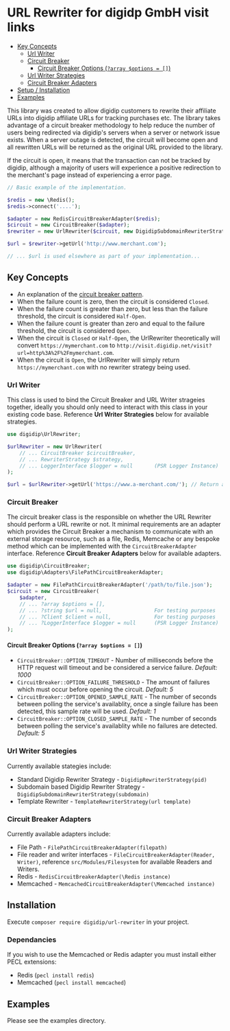 
# URL Rewriter for digidp GmbH visit links

<!-- toc -->
  - [Key Concepts](#key-concepts)
    - [Url Writer](#url-writer)
    - [Circuit Breaker](#circuit-breaker)
      - [Circuit Breaker Options (`?array $options = []`)](#circuit-breaker-options-array-options)
    - [Url Writer Strategies](#url-writer-strategies)
    - [Circuit Breaker Adapters](#circuit-breaker-adapters)
  - [Setup / Installation](#setup--installation)
  - [Examples](#examples)
<!-- tocstop -->

This library was created to allow digidip customers to rewrite their affiliate URLs into digidip affiliate URLs for tracking purchases etc. The library takes advantage of a circuit breaker methodology to help reduce the number of users being redirected via digidip's servers when a server or network issue exists. When a server outage is detected, the circuit will become open and all rewritten URLs will be returned as the original URL provided to the library.

If the circuit is open, it means that the transaction can not be tracked by digidip, although a majority of users will experience a positive redirection to the merchant's page instead of experiencing a error page.

```php
// Basic example of the implementation.

$redis = new \Redis();
$redis->connect('....');

$adapter = new RedisCircuitBreakerAdapter($redis);
$circuit = new CircuitBreaker($adapter);
$rewriter = new UrlRewriter($circuit, new DigidipSubdomainRewriterStrategy('mydomain'));

$url = $rewriter->getUrl('http://www.merchant.com');

// ... $url is used elsewhere as part of your implementation...
```

## Key Concepts

- An explanation of the [circuit breaker pattern](https://martinfowler.com/bliki/CircuitBreaker.html).
- When the failure count is zero, then the circuit is considered `Closed`.
- When the failure count is greater than zero, but less than the failure threshold, the circuit is considered `Half-Open`.
- When the failure count is greater than zero and equal to the failure threshold, the circuit is considered `Open`.
- When the circuit is `Closed` or `Half-Open`, the UrlRewriter theoretically will convert `https://mymerchant.com` to `http://visit.digidip.net/visit?url=http%3A%2F%2Fmymerchant.com`.
- When the circuit is `Open`, the UrlRewriter will simply return `https://mymerchant.com` with no rewriter strategy being used.

### Url Writer

This class is used to bind the Circuit Breaker and URL Writer strageies together, ideally you should only need to interact with this class in your existing code base. Reference **Url Writer Strategies** below for available strategies.

```php
use digidip\UrlRewriter;

$urlRewriter = new UrlRewriter(
    // ... CircuitBreaker $circuitBreaker,
    // ... RewriterStrategy $strategy,
    // ... LoggerInterface $logger = null       (PSR Logger Instance)
);

$url = $urlRewriter->getUrl('https://www.a-merchant.com/'); // Return a URL whiuch is defined by the <Method>RewriterStrategy.
```

### Circuit Breaker

The circuit breaker class is the responsible on whether the URL Rewriter should perform a URL rewrite or not. It minimal requirements are an adapter which provides the Circuit Breaker a mechanism to communicate with an external storage resource, such as a file, Redis, Memcache or any bespoke method which can be implemented with the `CircuitBreakerAdapter` interface. Reference **Circuit Breaker Adapters** below for available adapters.

```php
use digidip\CircuitBreaker;
use digidip\Adapters\FilePathCircuitBreakerAdapter;

$adapter = new FilePathCircuitBreakerAdapter('/path/to/file.json');
$circuit = new CircuitBreaker(
    $adapter,
    // ... ?array $options = [],
    // ... ?string $url = null,                 For testing purposes
    // ... ?Client $client = null,              For testing purposes
    // ... ?LoggerInterface $logger = null      (PSR Logger Instance)
);
```

#### Circuit Breaker Options (`?array $options = []`)

- `CircuitBreaker::OPTION_TIMEOUT` - Number of milliseconds before the HTTP request will timeout and be considered a service failure. *Default: 1000*
- `CircuitBreaker::OPTION_FAILURE_THRESHOLD` - The amount of failures which must occur before opening the circuit. *Default: 5*
- `CircuitBreaker::OPTION_OPENED_SAMPLE_RATE` - The number of seconds between polling the service's availablity, once a single failure has been detected, this sample rate will be used. *Default: 1*
- `CircuitBreaker::OPTION_CLOSED_SAMPLE_RATE` - The number of seconds between polling the service's availablity while no failures are detected. *Default: 5*

### Url Writer Strategies

Currently available stategies include:
- Standard Digidip Rewriter Strategy - `DigidipRewriterStrategy(pid)`
- Subdomain based Digidip Rewriter Strategy - `DigidipSubdomainRewriterStrategy(subdomain)`
- Template Rewriter - `TemplateRewriterStrategy(url template)`

### Circuit Breaker Adapters

Currently available adapters include:
- File Path - `FilePathCircuitBreakerAdapter(filepath)`
- File reader and writer interfaces - `FileCircuitBreakerAdapter(Reader, Writer)`, reference `src/Modules/Filesystem` for available Readers and Writers.
- Redis - `RedisCircuitBreakerAdapter(\Redis instance)`
- Memcached - `MemcachedCircuitBreakerAdapter(\Memcached instance)`

## Installation

Execute `composer require digidip/url-rewriter` in your project.

### Dependancies

If you wish to use the Memcached or Redis adapter you must install either PECL extensions:
- Redis         (`pecl install redis`)
- Memcached     (`pecl install memcached`)

## Examples

Please see the examples directory.